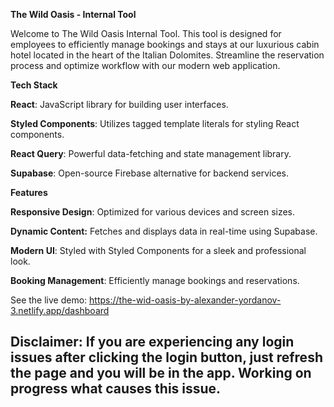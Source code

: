 **The Wild Oasis - Internal Tool**

Welcome to The Wild Oasis Internal Tool. This tool is designed for employees to efficiently manage bookings and stays at our luxurious cabin hotel located in the heart of the Italian Dolomites. Streamline the reservation process and optimize workflow with our modern web application.

**Tech Stack**

**React**: JavaScript library for building user interfaces.

**Styled Components**: Utilizes tagged template literals for styling React components.

**React Query**: Powerful data-fetching and state management library.

**Supabase**: Open-source Firebase alternative for backend services.

**Features**

**Responsive Design**: Optimized for various devices and screen sizes.

**Dynamic Content:** Fetches and displays data in real-time using Supabase.

**Modern UI**: Styled with Styled Components for a sleek and professional look.

**Booking Management**: Efficiently manage bookings and reservations.

See the live demo: https://the-wid-oasis-by-alexander-yordanov-3.netlify.app/dashboard

##  Disclaimer: If you are experiencing any login issues after clicking the login button, just refresh the page and you will be in the app. Working on progress what causes this issue.  
